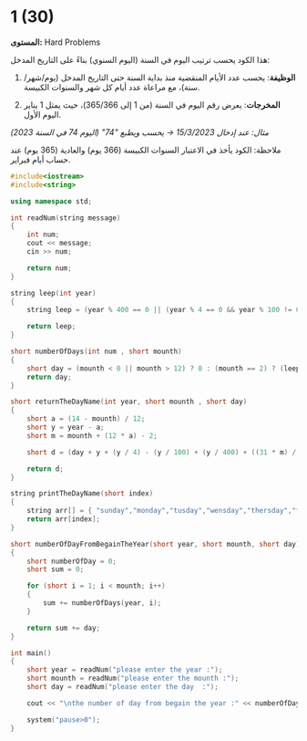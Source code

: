 # 1 (30)

**المستوى:** Hard Problems

هذا الكود يحسب ترتيب اليوم في السنة (اليوم السنوي) بناءً على التاريخ المدخل:

1. **الوظيفة**: يحسب عدد الأيام المنقضية منذ بداية السنة حتى التاريخ المدخل (يوم/شهر/سنة)، مع مراعاة عدد أيام كل شهر والسنوات الكبيسة.

2. **المخرجات**: يعرض رقم اليوم في السنة (من 1 إلى 365/366)، حيث يمثل 1 يناير اليوم الأول.

*مثال: عند إدخال 15/3/2023 → يحسب ويطبع "74" (اليوم 74 في السنة 2023)*

ملاحظة: الكود يأخذ في الاعتبار السنوات الكبيسة (366 يوم) والعادية (365 يوم) عند حساب أيام فبراير.

```cpp
#include<iostream>
#include<string>

using namespace std;

int readNum(string message)
{
	int num;
	cout << message;
	cin >> num;

	return num;
}

string leep(int year)
{
	string leep = (year % 400 == 0 || (year % 4 == 0 && year % 100 != 0)) ? "leep" : "not leep";

	return leep;
}

short numberOfDays(int num , short mounth)
{
	short day = (mounth < 0 || mounth > 12) ? 0 : (mounth == 2) ? (leep(num) == "leep") ? 29 : 28 : (mounth == 4 || mounth == 6 || mounth == 9 || mounth == 11) ? 30 : 31;
	return day;
}

short returnTheDayName(int year, short mounth , short day)
{
	short a = (14 - mounth) / 12;
	short y = year - a;
	short m = mounth + (12 * a) - 2;

	short d = (day + y + (y / 4) - (y / 100) + (y / 400) + ((31 * m) / 12)) % 7;

	return d;
}

string printTheDayName(short index)
{
	string arr[] = { "sunday","monday","tusday","wensday","thersday","friday","suterday" };
	return arr[index];
}

short numberOfDayFromBegainTheYear(short year, short mounth, short day)
{
	short numberOfDay = 0;
	short sum = 0;

	for (short i = 1; i < mounth; i++)
	{
		sum += numberOfDays(year, i);
	}

	return sum += day;
}

int main()
{
	short year = readNum("please enter the year :");
	short mounth = readNum("please enter the mounth :");
	short day = readNum("please enter the day  :");

	cout << "\nthe number of day from begain the year :" << numberOfDayFromBegainTheYear(year, mounth, day) << endl;

	system("pause>0");
}
```